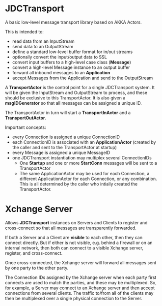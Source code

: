 # JDCTransport
A basic low-level message transport library based on AKKA Actors.

This is intended to:
- read data from an InputStream
- send data to an OutputStream
- define a standard low-level buffer format for in/out streams 
- optionally convert the input/output data to SSL
- convert input buffers to a high-level case class (**Message**)
- convert a high-level Message instance to an output buffer
- forward all inbound messages to an **Application**
- accept Messages from the Application and send to the OutputStream

A **TransportActor** is the control point for a single JDCTransport system. It
will be given the InputStream and OutputStream to process, and these should
be exclusive to this TransportActor. It is also given a **msgIDGenerator** so
that all messages can be assigned a unique ID.

The TransportActor in turn will start a **TransportInActor** and a **TransportOutActor**.

Important concepts:
- every Connection is assigned a unique ConnectionID
- each ConnectionID is associated with an **ApplicationActor** (created by the
  caller and sent to the TransportActor at startup)
- every Message is assigned a unique MessageID 
- one JDCTransport instantiation may multiplex several ConnectionIDs
    - One **Startup** and one or more **StartConn** messages will be sent to a TransportActor
    - The same ApplicationActor may be used for each Connection, a different
    ApplicationActor for each Connection, or any combination. This is all 
      determined by the caller who intially created the TransportActor.
      
# Xchange Server
Allows **JDCTransport** instances on Servers and Clients to register and cross-connect
so that all messages are transparently forwarded.

If both a Server and a Client are **visible** to each other, then they can connect directly.
But if either is not visible, e.g. behind a firewall or on an internal network, then both
can connect to a visible Xchange server, register, and cross-connect.

Once cross-connected, the Xchange server will forward all messages sent by one party to the other party.

The Connection IDs assigned by the Xchange server when each party first connects are used to match 
the parties, and these may be multiplexed. So, for example, a Server may connect to an Xchange server
and then accept connections from several clients. The traffic to/from all of the clients may then be
multiplexed over a single physical connection to the Server.
      


